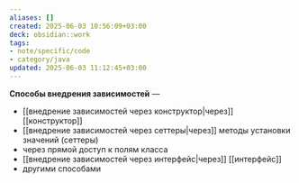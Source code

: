 ```yaml
---
aliases: []
created: 2025-06-03 10:56:09+03:00
deck: obsidian::work
tags:
- note/specific/code
- category/java
updated: 2025-06-03 11:12:45+03:00
---
```


**Способы внедрения зависимостей**
—
- [[внедрение зависимостей через конструктор|через]] [[конструктор]]
- [[внедрение зависимостей через сеттеры|через]] методы установки значений (сеттеры)
- через прямой доступ к полям класса
- [[внедрение зависимостей через интерфейс|через]] [[интерфейс]]
- другими способами